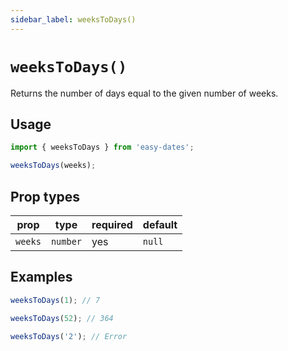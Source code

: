 ```yaml
---
sidebar_label: weeksToDays()
---
```


# `weeksToDays()`
Returns the number of days equal to the given number of weeks.

## Usage
```javascript
import { weeksToDays } from 'easy-dates';

weeksToDays(weeks);
```

## Prop types

| prop    | type     | required | default  |
|---------|----------|----------|----------|
| `weeks` | `number` | yes      | `null`   |

## Examples
```javascript
weeksToDays(1); // 7
```

```javascript
weeksToDays(52); // 364
```

```javascript
weeksToDays('2'); // Error
```